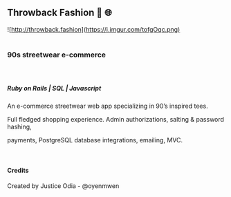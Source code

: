##  Throwback Fashion      🛒 🌐

![http://throwback.fashion](https://i.imgur.com/tofgOqc.png) <br /><br />




### 90s streetwear e-commerce <br /><br /><br />


##### Ruby on Rails | SQL | Javascript 

An e-commerce streetwear web app specializing in 90’s inspired tees.

Full fledged shopping experience. Admin authorizations, salting & password hashing, 

payments, PostgreSQL database integrations, emailing, MVC.<br /><br /><br />



#### Credits



Created by Justice Odia - @oyenmwen

